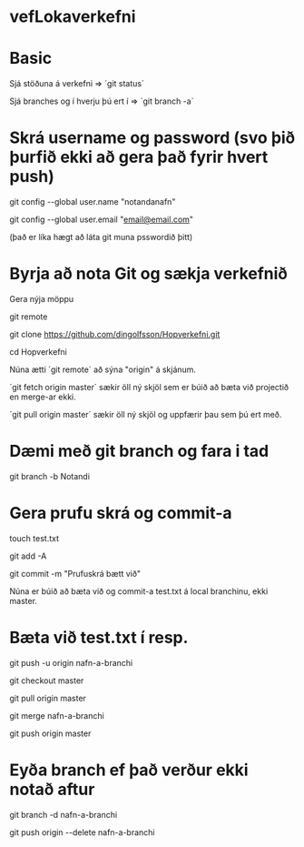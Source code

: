 # vefLokaverkefni


# Basic

Sjá stöðuna á verkefni => ´git status´

Sjá branches og í hverju þú ert í => ´git branch -a´

# Skrá username og password (svo þið þurfið ekki að gera það fyrir hvert push)

git config --global user.name "notandanafn"

git config --global user.email "email@email.com"

(það er líka hægt að láta git muna psswordið þitt)

# Byrja að nota Git og sækja verkefnið

Gera nýja möppu

git remote

git clone https://github.com/dingolfsson/Hopverkefni.git

cd Hopverkefni

Núna ætti ´git remote´ að sýna "origin" á skjánum.

´git fetch origin master´ sækir öll ný skjöl sem er búið að bæta við projectið en merge-ar ekki.

´git pull origin master´ sækir öll ný skjöl og uppfærir þau sem þú ert með.

# Dæmi með git branch og fara i tad

git branch -b Notandi

# Gera prufu skrá og commit-a

touch test.txt

git add -A

git commit -m "Prufuskrá bætt við"

Núna er búið að bæta við og commit-a test.txt á local branchinu, ekki master.

# Bæta við test.txt í resp.

git push -u origin nafn-a-branchi

git checkout master

git pull origin master

git merge nafn-a-branchi

git push origin master

# Eyða branch ef það verður ekki notað aftur

git branch -d nafn-a-branchi

git push origin --delete nafn-a-branchi
